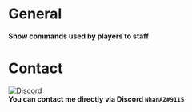 # General
**Show commands used by players to staff**

# Contact
[![Discord](https://img.shields.io/discord/986553214889517088?label=discord&color=7289DA&logo=discord)](https://discord.gg/j2X83ujT6c)\
**You can contact me directly via Discord `NhanAZ#9115`**

<!-- TODO : >= 1.0.2
[] Exception command or Whitelist/Blacklist command
[] Exception player
[] Execution status of the command
-->